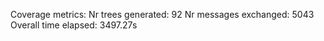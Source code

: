 Coverage metrics:
Nr trees generated: 92
Nr messages exchanged: 5043
Overall time elapsed: 3497.27s
